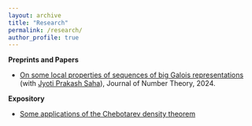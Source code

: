 ```yaml
---
layout: archive
title: "Research"
permalink: /research/
author_profile: true
---
```


**Preprints and Papers** 

* [On some local properties of sequences of big Galois representations](https://aniruddhasudarshan.github.io/files/JNT_Art_1.pdf) (with [Jyoti Prakash Saha](https://sites.google.com/site/jyotiprakashsaha/)), Journal of Number Theory, 2024.  

**Expository**

* [Some applications of the Chebotarev density theorem](https://aniruddhasudarshan.github.io/files/Chebotarev_Density_Theorem.pdf)
